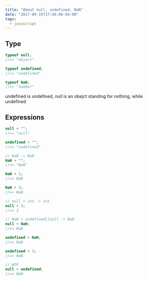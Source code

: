 ```yaml
---
title: "About null, undefined, NaN"
date: "2017-09-15T17:40:06-04:00"
tags:
  - javascript
---
```


## Type

```js
typeof null;
//=> "object"

typeof undefined;
//=> "undefined"

typeof NaN;
//=> "number"
```

undefined is undefined, null is an obejct standing for nothing, while undefined

## Expressions

```js
null + "";
//=> "null"

undefined + "";
//=> "undefined"

// NaN -> NaN
NaN + "";
//=> "NaN"

NaN + 1;
//=> NaN

NaN + 3;
//=> NaN

// null + int -> int
null + 3;
//=> 3

// NaN + undefined||null -> NaN
null + NaN;
//=> NaN

undefined + NaN;
//=> NaN

undefined + 3;
//=> NaN

// WTF
null + undefined;
//=> NaN
```

